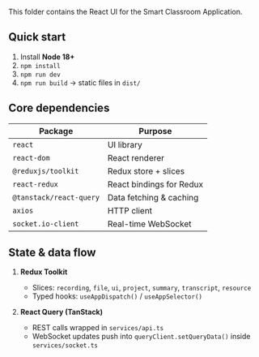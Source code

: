 
This folder contains the React UI for the Smart Classroom Application.

## Quick start
1. Install **Node 18+**
2. `npm install`
3. `npm run dev` 
4. `npm run build` → static files in `dist/`

## Core dependencies

| Package               | Purpose                                   |
|-----------------------|-------------------------------------------|
| `react`               | UI library                                |
| `react-dom`           | React renderer                            |
| `@reduxjs/toolkit`    | Redux store + slices                      |
| `react-redux`         | React bindings for Redux                  |
| `@tanstack/react-query` | Data fetching & caching                 |
| `axios`               | HTTP client                               |
| `socket.io-client`    | Real-time WebSocket                       |

## State & data flow

1. **Redux Toolkit**  
   - Slices: `recording`, `file`, `ui`, `project`, `summary`, `transcript`, `resource`  
   - Typed hooks: `useAppDispatch()` / `useAppSelector()`

2. **React Query (TanStack)**  
   - REST calls wrapped in `services/api.ts`  
   - WebSocket updates push into `queryClient.setQueryData()` inside `services/socket.ts`

